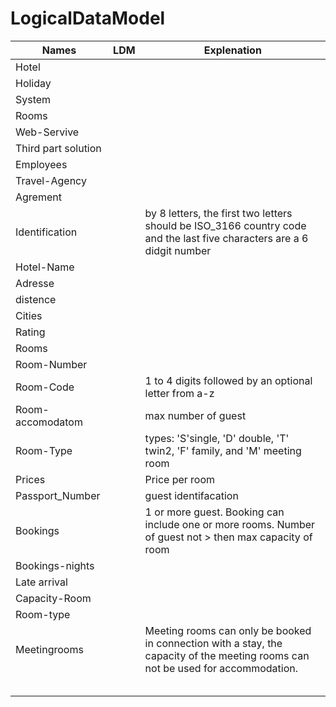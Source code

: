 # LogicalDataModel
|Names |LDM | Explenation |
|------|----|-------------|
|Hotel|||
|Holiday|||
|System|||
|Rooms|||
|Web-Servive|||
|Third part solution|||
|Employees|||
|Travel-Agency|||
|Agrement|||
|Identification||by 8 letters, the first two letters should be ISO_3166 country code and the last five characters are a 6 didgit number|
|Hotel-Name|||
|Adresse||||
|distence|||
|Cities|||
|Rating|||
|Rooms|||
|Room-Number|||
|Room-Code|| 1 to 4 digits followed by an optional letter from a-z|
|Room-accomodatom||max number of guest|
|Room-Type||types: 'S'single, 'D' double, 'T' twin2, 'F' family, and 'M' meeting room|
|Prices||Price per room|
|Passport_Number||guest identifacation|
|Bookings||1 or more guest. Booking can include one or more rooms. Number of guest not > then max capacity of room|
|Bookings-nights|||
|Late arrival|||
|Capacity-Room|||
|Room-type|||
|Meetingrooms||Meeting rooms can only be booked in connection with a stay, the capacity of the meeting rooms can not be used for accommodation.|
||||
||||
||||
||||
||||
